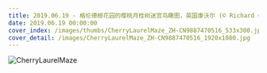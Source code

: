 ```yaml
---
title: 2019.06.19 - 格伦德根花园的樱桃月桂树迷宫鸟瞰图，英国康沃尔 (© Richard Cooke/Alamy)
date: 2019.06.19 00:00:00
cover_index: /images/thumbs/CherryLaurelMaze_ZH-CN9887470516_533x300.jpg
cover_detail: /images/CherryLaurelMaze_ZH-CN9887470516_1920x1080.jpg
---
```


![CherryLaurelMaze](/images/CherryLaurelMaze_ZH-CN9887470516_1920x1080.jpg)
